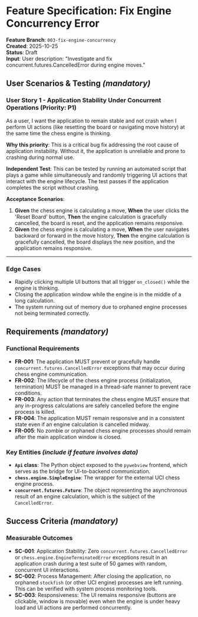 # Feature Specification: Fix Engine Concurrency Error

**Feature Branch**: `003-fix-engine-concurrency`  
**Created**: 2025-10-25  
**Status**: Draft  
**Input**: User description: "Investigate and fix concurrent.futures.CancelledError during engine moves."

## User Scenarios & Testing *(mandatory)*

### User Story 1 - Application Stability Under Concurrent Operations (Priority: P1)

As a user, I want the application to remain stable and not crash when I perform UI actions (like resetting the board or navigating move history) at the same time the chess engine is thinking.

**Why this priority**: This is a critical bug fix addressing the root cause of application instability. Without it, the application is unreliable and prone to crashing during normal use.

**Independent Test**: This can be tested by running an automated script that plays a game while simultaneously and randomly triggering UI actions that interact with the engine lifecycle. The test passes if the application completes the script without crashing.

**Acceptance Scenarios**:

1. **Given** the chess engine is calculating a move, **When** the user clicks the 'Reset Board' button, **Then** the engine calculation is gracefully cancelled, the board is reset, and the application remains responsive.
2. **Given** the chess engine is calculating a move, **When** the user navigates backward or forward in the move history, **Then** the engine calculation is gracefully cancelled, the board displays the new position, and the application remains responsive.

---

### Edge Cases

- Rapidly clicking multiple UI buttons that all trigger `on_closed()` while the engine is thinking.
- Closing the application window while the engine is in the middle of a long calculation.
- The system running out of memory due to orphaned engine processes not being terminated correctly.

## Requirements *(mandatory)*

### Functional Requirements

- **FR-001**: The application MUST prevent or gracefully handle `concurrent.futures.CancelledError` exceptions that may occur during chess engine communication.
- **FR-002**: The lifecycle of the chess engine process (initialization, termination) MUST be managed in a thread-safe manner to prevent race conditions.
- **FR-003**: Any action that terminates the chess engine MUST ensure that any in-progress calculations are safely cancelled before the engine process is killed.
- **FR-004**: The application MUST remain responsive and in a consistent state even if an engine calculation is cancelled midway.
- **FR-005**: No zombie or orphaned chess engine processes should remain after the main application window is closed.

### Key Entities *(include if feature involves data)*

- **`Api` class**: The Python object exposed to the `pywebview` frontend, which serves as the bridge for UI-to-backend communication.
- **`chess.engine.SimpleEngine`**: The wrapper for the external UCI chess engine process.
- **`concurrent.futures.Future`**: The object representing the asynchronous result of an engine calculation, which is the subject of the `CancelledError`.

## Success Criteria *(mandatory)*

### Measurable Outcomes

- **SC-001**: Application Stability: Zero `concurrent.futures.CancelledError` or `chess.engine.EngineTerminatedError` exceptions result in an application crash during a test suite of 50 games with random, concurrent UI interactions.
- **SC-002**: Process Management: After closing the application, no orphaned `stockfish` (or other UCI engine) processes are left running. This can be verified with system process monitoring tools.
- **SC-003**: Responsiveness: The UI remains responsive (buttons are clickable, window is movable) even when the engine is under heavy load and UI actions are performed concurrently.